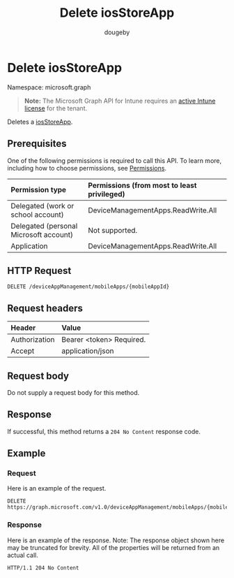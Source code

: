 ﻿---
title: "Delete iosStoreApp"
description: "Deletes a iosStoreApp."
author: "dougeby"
localization_priority: Normal
ms.prod: "intune"
doc_type: apiPageType
---

# Delete iosStoreApp

Namespace: microsoft.graph

> **Note:** The Microsoft Graph API for Intune requires an [active Intune license](https://go.microsoft.com/fwlink/?linkid=839381) for the tenant.

Deletes a [iosStoreApp](../resources/intune-apps-iosstoreapp.md).

## Prerequisites

One of the following permissions is required to call this API. To learn more, including how to choose permissions, see [Permissions](/concepts/permissions-reference.md).

| Permission type                        | Permissions (from most to least privileged) |
| :------------------------------------- | :------------------------------------------ |
| Delegated (work or school account)     | DeviceManagementApps.ReadWrite.All          |
| Delegated (personal Microsoft account) | Not supported.                              |
| Application                            | DeviceManagementApps.ReadWrite.All          |

## HTTP Request

<!-- {
  "blockType": "ignored"
}
-->

```http
DELETE /deviceAppManagement/mobileApps/{mobileAppId}
```

## Request headers

| Header        | Value                          |
| :------------ | :----------------------------- |
| Authorization | Bearer &lt;token&gt; Required. |
| Accept        | application/json               |

## Request body

Do not supply a request body for this method.

## Response

If successful, this method returns a `204 No Content` response code.

## Example

### Request

Here is an example of the request.

```http
DELETE https://graph.microsoft.com/v1.0/deviceAppManagement/mobileApps/{mobileAppId}
```

### Response

Here is an example of the response. Note: The response object shown here may be truncated for brevity. All of the properties will be returned from an actual call.

```http
HTTP/1.1 204 No Content
```
